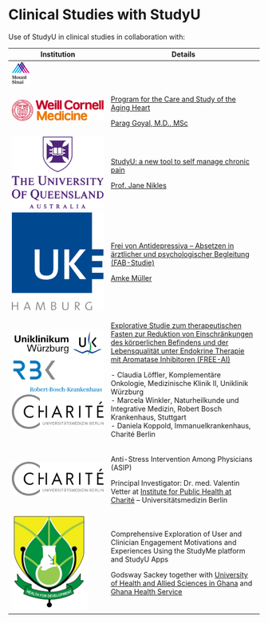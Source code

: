 # Clinical Studies with StudyU

Use of StudyU in clinical studies in collaboration with:

| Institution                                                                                                                                                                                                                                                                                                                                            | Details                                                                                                                                                                                                                                                                                                                                                                                                                                                                                                                                                                                             |
|--------------------------------------------------------------------------------------------------------------------------------------------------------------------------------------------------------------------------------------------------------------------------------------------------------------------------------------------------------|-----------------------------------------------------------------------------------------------------------------------------------------------------------------------------------------------------------------------------------------------------------------------------------------------------------------------------------------------------------------------------------------------------------------------------------------------------------------------------------------------------------------------------------------------------------------------------------------------------|
| <img class="collab-preview-img" src="/img/partner/mount_sinai.svg" alt="HPI Mount Sinai" loading="lazy" />                                                                                                                                                                                                                                             |                                                                                                                                                                                                                                                                                                                                                                                                                                                                                                                                                                                                     |
| <img class="collab-preview-img" src="/img/partner/weill_cornell.svg" alt="Mount Sinai" loading="lazy" />                                                                                                                                                                                                                                               | <p><a href="https://goyallab.weill.cornell.edu">Program for the Care and Study of the Aging Heart</a></p><p><a href="https://weillcornell.org/parag-goyal-md-msc">Parag Goyal, M.D., MSc</a></p>                                                                                                                                                                                                                                                                                                                                                                                                    |
| <img class="collab-preview-img" src="/img/partner/university_queensland.svg" alt="Weill Cornell" loading="lazy" />                                                                                                                                                                                                                                     | <p><a href="https://recover.centre.uq.edu.au/studyu-new-tool-self-manage-chronic-pain">StudyU: a new tool to self manage chronic pain</a></p><p><a href="https://researchers.uq.edu.au/researcher/555">Prof. Jane Nikles</a></p>                                                                                                                                                                                                                                                                                                                                                                    |
| <img class="collab-preview-img" src="/img/partner/uk_eppendorf.svg" alt="UK Hamburg-Eppendorf" loading="lazy" />                                                                                                                                                                                                                                       | <p><a href="https://phea-studie.de/FAB">Frei von Antidepressiva – Absetzen in ärztlicher und psychologischer Begleitung (FAB-Studie)</a></p><p>[Amke Müller](https://www.hsu-hh.de/klinpsych/team)</p>                                                                                                                                                                                                                                                                                                                                                                                              |
| <img class="collab-preview-img" src="/img/partner/uniklinik_wuerzburg.svg" alt="Uniklinikum Würzburg" loading="lazy" /><br /><img class="collab-preview-img" src="/img/partner/rbk.svg" alt="Robert-Bosch-Krankenhaus Stuttgart" loading="lazy" /><br /><img class="collab-preview-img" src="/img/partner/charite.svg" alt="Charité" loading="lazy" /> | <p><a href="https://www.med.uni-wuerzburg.de/fileadmin/0300-ccc/user_upload/x_DOWNLOADS/Supportive_Angebote/Fasten_CCC_web.pdf">Explorative Studie zum therapeutischen Fasten zur Reduktion von Einschränkungen des körperlichen Befindens und der Lebensqualität unter Endokrine Therapie mit Aromatase Inhibitoren (FREE-AI)</a></p><p>- Claudia Löffler, Komplementäre Onkologie, Medizinische Klinik II, Uniklinik Würzburg<br />- Marcela Winkler, Naturheilkunde und Integrative Medizin, Robert Bosch Krankenhaus, Stuttgart<br />- Daniela Koppold, Immanuelkrankenhaus, Charité Berlin</p> |
| <img class="collab-preview-img" src="/img/partner/charite.svg" alt="Charité" loading="lazy" />                                                                                                                                                                                                                                                         | <p>Anti-Stress Intervention Among Physicians (ASIP)</p> <p>Principal Investigator: Dr. med. Valentin Vetter at [Institute for Public Health at Charité](https://iph.charite.de/en/) – Universitätsmedizin Berlin</p>                                                                                                                                                                                                                                                                                                                                                                                |
| <img class="collab-preview-img" src="/img/partner/ghana_health_uni.png" alt="University of Health and Allied Sciences in Ghana" loading="lazy" />                                                                                   | <p>Comprehensive Exploration of User and Clinician Engagement Motivations and Experiences Using the StudyMe platform and StudyU Apps</p> <p>Godsway Sackey together with [University of Health and Allied Sciences in Ghana](https://www.uhas.edu.gh/) and [Ghana Health Service](https://ghs.gov.gh/)</p>                                                                                                                                                                                                                                                                                          |
